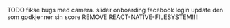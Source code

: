 TODO
fikse bugs med camera.
slider onboarding
facebook login
update den som godkjenner sin score
REMOVE REACT-NATIVE-FILESYSTEM!!!!